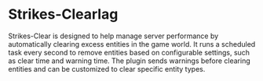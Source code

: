# Strikes-Clearlag
Strikes-Clear is designed to help manage server performance by automatically clearing excess entities in the game world. It runs a scheduled task every second to remove entities based on configurable settings, such as clear time and warning time. The plugin sends warnings before clearing entities and can be customized to clear specific entity types.
